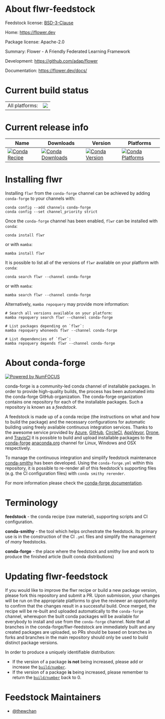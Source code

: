About flwr-feedstock
====================

Feedstock license: [BSD-3-Clause](https://github.com/conda-forge/flwr-feedstock/blob/main/LICENSE.txt)

Home: https://flower.dev

Package license: Apache-2.0

Summary: Flower - A Friendly Federated Learning Framework

Development: https://github.com/adap/flower

Documentation: https://flower.dev/docs/

Current build status
====================


<table><tr><td>All platforms:</td>
    <td>
      <a href="https://dev.azure.com/conda-forge/feedstock-builds/_build/latest?definitionId=17352&branchName=main">
        <img src="https://dev.azure.com/conda-forge/feedstock-builds/_apis/build/status/flwr-feedstock?branchName=main">
      </a>
    </td>
  </tr>
</table>

Current release info
====================

| Name | Downloads | Version | Platforms |
| --- | --- | --- | --- |
| [![Conda Recipe](https://img.shields.io/badge/recipe-flwr-green.svg)](https://anaconda.org/conda-forge/flwr) | [![Conda Downloads](https://img.shields.io/conda/dn/conda-forge/flwr.svg)](https://anaconda.org/conda-forge/flwr) | [![Conda Version](https://img.shields.io/conda/vn/conda-forge/flwr.svg)](https://anaconda.org/conda-forge/flwr) | [![Conda Platforms](https://img.shields.io/conda/pn/conda-forge/flwr.svg)](https://anaconda.org/conda-forge/flwr) |

Installing flwr
===============

Installing `flwr` from the `conda-forge` channel can be achieved by adding `conda-forge` to your channels with:

```
conda config --add channels conda-forge
conda config --set channel_priority strict
```

Once the `conda-forge` channel has been enabled, `flwr` can be installed with `conda`:

```
conda install flwr
```

or with `mamba`:

```
mamba install flwr
```

It is possible to list all of the versions of `flwr` available on your platform with `conda`:

```
conda search flwr --channel conda-forge
```

or with `mamba`:

```
mamba search flwr --channel conda-forge
```

Alternatively, `mamba repoquery` may provide more information:

```
# Search all versions available on your platform:
mamba repoquery search flwr --channel conda-forge

# List packages depending on `flwr`:
mamba repoquery whoneeds flwr --channel conda-forge

# List dependencies of `flwr`:
mamba repoquery depends flwr --channel conda-forge
```


About conda-forge
=================

[![Powered by
NumFOCUS](https://img.shields.io/badge/powered%20by-NumFOCUS-orange.svg?style=flat&colorA=E1523D&colorB=007D8A)](https://numfocus.org)

conda-forge is a community-led conda channel of installable packages.
In order to provide high-quality builds, the process has been automated into the
conda-forge GitHub organization. The conda-forge organization contains one repository
for each of the installable packages. Such a repository is known as a *feedstock*.

A feedstock is made up of a conda recipe (the instructions on what and how to build
the package) and the necessary configurations for automatic building using freely
available continuous integration services. Thanks to the awesome service provided by
[Azure](https://azure.microsoft.com/en-us/services/devops/), [GitHub](https://github.com/),
[CircleCI](https://circleci.com/), [AppVeyor](https://www.appveyor.com/),
[Drone](https://cloud.drone.io/welcome), and [TravisCI](https://travis-ci.com/)
it is possible to build and upload installable packages to the
[conda-forge](https://anaconda.org/conda-forge) [anaconda.org](https://anaconda.org/)
channel for Linux, Windows and OSX respectively.

To manage the continuous integration and simplify feedstock maintenance
[conda-smithy](https://github.com/conda-forge/conda-smithy) has been developed.
Using the ``conda-forge.yml`` within this repository, it is possible to re-render all of
this feedstock's supporting files (e.g. the CI configuration files) with ``conda smithy rerender``.

For more information please check the [conda-forge documentation](https://conda-forge.org/docs/).

Terminology
===========

**feedstock** - the conda recipe (raw material), supporting scripts and CI configuration.

**conda-smithy** - the tool which helps orchestrate the feedstock.
                   Its primary use is in the construction of the CI ``.yml`` files
                   and simplify the management of *many* feedstocks.

**conda-forge** - the place where the feedstock and smithy live and work to
                  produce the finished article (built conda distributions)


Updating flwr-feedstock
=======================

If you would like to improve the flwr recipe or build a new
package version, please fork this repository and submit a PR. Upon submission,
your changes will be run on the appropriate platforms to give the reviewer an
opportunity to confirm that the changes result in a successful build. Once
merged, the recipe will be re-built and uploaded automatically to the
`conda-forge` channel, whereupon the built conda packages will be available for
everybody to install and use from the `conda-forge` channel.
Note that all branches in the conda-forge/flwr-feedstock are
immediately built and any created packages are uploaded, so PRs should be based
on branches in forks and branches in the main repository should only be used to
build distinct package versions.

In order to produce a uniquely identifiable distribution:
 * If the version of a package **is not** being increased, please add or increase
   the [``build/number``](https://docs.conda.io/projects/conda-build/en/latest/resources/define-metadata.html#build-number-and-string).
 * If the version of a package **is** being increased, please remember to return
   the [``build/number``](https://docs.conda.io/projects/conda-build/en/latest/resources/define-metadata.html#build-number-and-string)
   back to 0.

Feedstock Maintainers
=====================

* [@thewchan](https://github.com/thewchan/)

